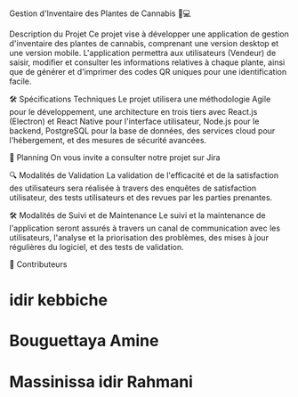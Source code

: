 Gestion d'Inventaire des Plantes de Cannabis 🌿💻


Description du Projet
Ce projet vise à développer une application de gestion d'inventaire des plantes de cannabis, comprenant une version desktop et une version mobile. L'application permettra aux utilisateurs (Vendeur) de saisir, modifier et consulter les informations relatives à chaque plante, ainsi que de générer et d'imprimer des codes QR uniques pour une identification facile.

🛠️ Spécifications Techniques
Le projet utilisera une méthodologie Agile pour le développement, une architecture en trois tiers avec React.js (Electron) et React Native pour l'interface utilisateur, Node.js pour le backend, PostgreSQL pour la base de données, des services cloud pour l'hébergement, et des mesures de sécurité avancées.

📅 Planning
On vous invite a consulter notre projet sur Jira

🔍 Modalités de Validation
La validation de l'efficacité et de la satisfaction des utilisateurs sera réalisée à travers des enquêtes de satisfaction utilisateur, des tests utilisateurs et des revues par les parties prenantes.

🛠️ Modalités de Suivi et de Maintenance
Le suivi et la maintenance de l'application seront assurés à travers un canal de communication avec les utilisateurs, l'analyse et la priorisation des problèmes, des mises à jour régulières du logiciel, et des tests de validation.

🚀 Contributeurs
# idir kebbiche
# Bouguettaya Amine
# Massinissa idir Rahmani
